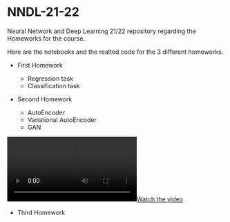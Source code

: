 # NNDL-21-22
Neural Network and Deep Learning 21/22 repository regarding the Homeworks for the course.


Here are the notebooks and the realted code for the 3 different homeworks.
  - First Homework
    - Regression task
    - Classification task

  - Second Homework
    - AutoEncoder
    - Variational AutoEncoder
    - GAN

[![Watch the video](gans_training.avi)](https://github.com/ZiliottoFilippoDev/NNDL-21-22/blob/main/gans_training.avi)
  
  - Third Homework
